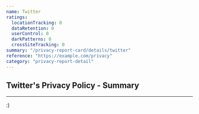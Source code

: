 ```yaml
---
name: Twitter
ratings:
  locationTracking: 0
  dataRetention: 0
  userControl: 0
  darkPatterns: 0
  crossSiteTracking: 0
summary: "/privacy-report-card/details/twitter"
reference: "https://example.com/privacy"
category: "privacy-report-detail"
---
```


## Twitter's Privacy Policy - Summary

---
:)
  